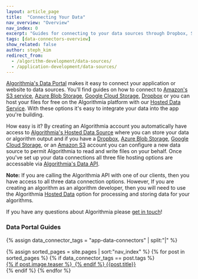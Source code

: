 ```yaml
---
layout: article_page
title:  "Connecting Your Data"
nav_overview: "Overview"
nav_index: 0
excerpt: "Guides for connecting to your data sources through Dropbox, S3, or Algorithmia Hosted Data"
tags: [data-connectors-overview]
show_related: false
author: steph_kim
redirect_from:
  - /algorithm-development/data-sources/
  - /application-development/data-sources/
---
```


<a href="/data">Algorithmia's Data Portal</a> makes it easy to connect your application or website to data sources. You'll find guides on how to connect to <a href="https://aws.amazon.com/s3/">Amazon's S3 service</a>, <a href="https://azure.microsoft.com/en-us/services/storage/blobs/">Azure Blob Storage</a>, <a href="https://cloud.google.com/storage">Google Cloud Storage</a>, <a href="https://www.dropbox.com/">Dropbox</a> or you can host your files for free on the Algorithmia platform with our <a href="https://algorithmia.com/data/hosted">Hosted Data Service</a>. With these options it's easy to integrate your data into the app you're building.

How easy is it? By creating an Algorithmia account you automatically have access to <a href="/data/hosted">Algorithmia's Hosted Data Source</a> where you can store your data or algorithm output and if you have a <a href="{{site.baseurl}}/data/dropbox">Dropbox</a>, <a href="{{site.baseurl}}/data/azureblob">Azure Blob Storage</a>, <a href="{{site.baseurl}}/data/googlecloudstorage">Google Cloud Storage</a>, or an <a href="{{site.baseurl}}/data/s3">Amazon S3</a> account you can configure a new data source to permit Algorithmia to read and write files on your behalf. Once you've set up your data connections all three file hosting options are accessable via <a href="http://docs.algorithmia.com/#data-api-specification">Algorithmia's Data API</a>.

**Note:** If you are calling the Algorithmia API with one of our clients, then you have access to all three data connection options. However, If you are creating an algorithm as an algorithm developer, then you will need to use the Algorithmia <a href="/data/hosted">Hosted Data</a> option for processing and storing data for your algorithms.

If you have any questions about Algorithmia please <a href="mailto:support@algorithmia.com">get in touch</a>!

### Data Portal Guides
{% assign data_connector_tags = "app-data-connectors" | split:"|" %}
<div class="row data-connectors">
  {% assign sorted_pages = site.pages | sort:"nav_index" %}
  {% for post in sorted_pages %}
    {% if data_connector_tags == post.tags %}
      <div class="col-xs-4 col-sm-4 col-md-3">
        <a  href="{{ post.url | relative_url }}" class="lang-tile">
          {% if post.image.teaser %}
            <img  src="{{site.cdnurl}}{{ post.image.teaser | prepend:'/images' | relative_url }}" alt="" itemprop="image" class="lang-icon">
          {% endif %}
          {{post.title}}
        </a>
      </div>
    {% endif %}
  {% endfor %}
</div>
